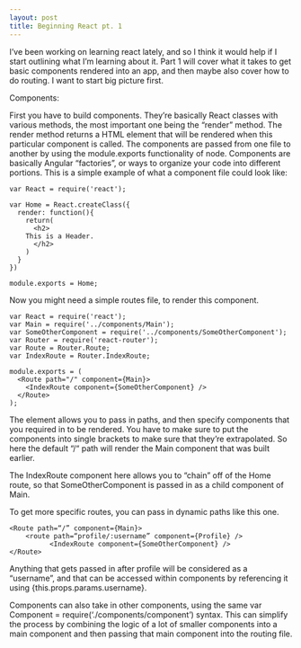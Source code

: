 ```yaml
---
layout: post
title: Beginning React pt. 1
---
```


I’ve been working on learning react lately, and so I think it would help if I start outlining what I’m learning about it.
Part 1 will cover what it takes to get basic components rendered into an app, and then maybe also cover how to do routing. I want to start big picture first.

Components:

First you have to build components. They’re basically React classes with various methods, the most important one being the “render” method. The render method returns a HTML element that will be rendered when this particular component is called. The components are passed from one file to another by using the module.exports functionality of node. Components are basically Angular “factories”, or ways to organize your code into different portions. 
This is a simple example of what a component file could look like:

```
var React = require('react');

var Home = React.createClass({
  render: function(){
    return(
      <h2>
	This is a Header. 
      </h2>
    )
  }
})

module.exports = Home;

```
Now you might need a simple routes file, to render this component. 

```
var React = require('react');
var Main = require('../components/Main');
var SomeOtherComponent = require('../components/SomeOtherComponent');
var Router = require('react-router');
var Route = Router.Route;
var IndexRoute = Router.IndexRoute;

module.exports = (
  <Route path="/" component={Main}>
    <IndexRoute component={SomeOtherComponent} />
  </Route>
);

```
The <Route> element allows you to pass in paths, and then specify components that you required in to be rendered. You have to make sure to put the components into single brackets to make sure that they’re extrapolated. So here the default “/“ path will render the Main component that was built earlier. 

The IndexRoute component here allows you to “chain” off of the Home route, so that SomeOtherComponent is passed in as a child component of Main.

To get more specific routes, you can pass in dynamic paths like this one.

```
<Route path=“/” component={Main}> 
	<route path=“profile/:username” component={Profile} />
          <IndexRoute component={SomeOtherComponent} />
</Route>
```
Anything that gets passed in after profile will be considered as a “username”, and that can be accessed within components by referencing it using {this.props.params.username}.

Components can also take in other components, using the same var Component = require(‘./components/component’) syntax. This can simplify the process by combining the logic of a lot of smaller components into a main component and then passing that main component into the routing file.
